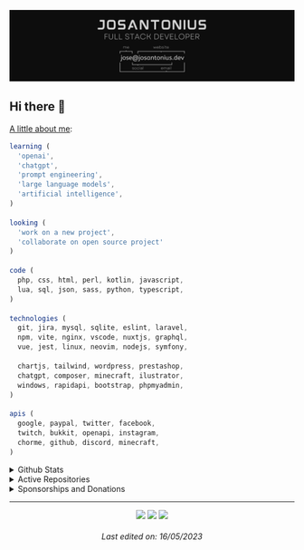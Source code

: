 <!-- Feel free to fork or copy me profile README, I don't mind! -->

![Josantonius](profile-cover.png)

## Hi there 👋

[A little about me](https://github.com/sponsors/josantonius):

```javascript
learning (
  'openai',
  'chatgpt',
  'prompt engineering',
  'large language models',
  'artificial intelligence',
)

looking (
  'work on a new project',
  'collaborate on open source project'
)

code (
  php, css, html, perl, kotlin, javascript,
  lua, sql, json, sass, python, typescript,
)

technologies (
  git, jira, mysql, sqlite, eslint, laravel,
  npm, vite, nginx, vscode, nuxtjs, graphql,
  vue, jest, linux, neovim, nodejs, symfony,

  chartjs, tailwind, wordpress, prestashop,
  chatgpt, composer, minecraft, ilustrator,
  windows, rapidapi, bootstrap, phpmyadmin,
)

apis (
  google, paypal, twitter, facebook,
  twitch, bukkit, openapi, instagram,
  chorme, github, discord, minecraft,
)
```

<details name="sponsor">
  <summary>Github Stats</summary><br/>
  <a href="https://github.com/anuraghazra/github-readme-stats">
    <img width="412.5" src="https://github-readme-stats.vercel.app/api?username=josantonius&theme=tokyonight&hide_border=true&include_all_commits=true&show_icons=false&count_private=true">
  </a>

  <a href="https://github.com/anuraghazra/github-readme-stats">
    <img width="412.5" src="https://github-readme-streak-stats.herokuapp.com/?user=josantonius&theme=tokyonight&hide_border=true">
  </a>

  <a href="https://github.com/anuraghazra/github-readme-stats">
    <img width="412.5" src="https://github-readme-stats.vercel.app/api/top-langs/?username=josantonius&layout=compact&theme=tokyonight&langs_count=10&hide_border=true&include_all_commits=true&card_width=320&hide=jupyter%20notebook,markdown,svg">
  </a>
</details>

<details>
  <summary>Active Repositories</summary><br/>
  <a href="https://github.com/josantonius/php-session">
    <img width="412.5" src="https://github-readme-stats.vercel.app/api/pin?username=josantonius&repo=php-session&theme=tokyonight&hide_border=true">
  </a>
  <a href="https://github.com/josantonius/php-hook">
    <img width="412.5" src="https://github-readme-stats.vercel.app/api/pin?username=josantonius&repo=php-hook&theme=tokyonight&hide_border=true">
  </a>
  <a href="https://github.com/josantonius/php-cookie">
    <img width="412.5" src="https://github-readme-stats.vercel.app/api/pin?username=josantonius&repo=php-cookie&theme=tokyonight&hide_border=true">
  </a>
  <a href="https://github.com/josantonius/php-url">
    <img width="412.5" src="https://github-readme-stats.vercel.app/api/pin?username=josantonius&repo=php-url&theme=tokyonight&hide_border=true">
  </a>
  <a href="https://github.com/josantonius/php-mime-type">
    <img width="412.5" src="https://github-readme-stats.vercel.app/api/pin?username=josantonius&repo=php-mime-type&theme=tokyonight&hide_border=true">
  </a>
  <a href="https://github.com/josantonius/php-error-handler">
    <img width="412.5" src="https://github-readme-stats.vercel.app/api/pin?username=josantonius&repo=php-error-handler&theme=tokyonight&hide_border=true">
  </a>
  <a href="https://github.com/josantonius/php-asset">
    <img width="412.5" src="https://github-readme-stats.vercel.app/api/pin?username=josantonius&repo=php-asset&theme=tokyonight&hide_border=true">
  </a>
  <a href="https://github.com/josantonius/php-http-status-code">
    <img width="412.5" src="https://github-readme-stats.vercel.app/api/pin?username=josantonius&repo=php-http-status-code&theme=tokyonight&hide_border=true">
  </a>
  <a href="https://github.com/josantonius/php-json">
    <img width="412.5" src="https://github-readme-stats.vercel.app/api/pin?username=josantonius&repo=php-json&theme=tokyonight&hide_border=true">
  </a>
  <a href="https://github.com/josantonius/php-language-code">
    <img width="412.5" src="https://github-readme-stats.vercel.app/api/pin?username=josantonius&repo=php-language-code&theme=tokyonight&hide_border=true">
  </a>
  <a href="https://github.com/josantonius/php-exception-handler">
    <img width="412.5" src="https://github-readme-stats.vercel.app/api/pin?username=josantonius&repo=php-exception-handler&theme=tokyonight&hide_border=true">
  </a>
  <a href="https://github.com/josantonius/minecraft-whitelist">
    <img width="412.5" src="https://github-readme-stats.vercel.app/api/pin?username=josantonius&repo=minecraft-whitelist&theme=tokyonight&hide_border=true">
  </a>
  <a href="https://github.com/josantonius/minecraft-purge">
    <img width="412.5" src="https://github-readme-stats.vercel.app/api/pin?username=josantonius&repo=minecraft-purge&theme=tokyonight&hide_border=true">
  </a>
  <a href="https://github.com/josantonius/minecraft-command">
    <img width="412.5" src="https://github-readme-stats.vercel.app/api/pin?username=josantonius&repo=minecraft-command&theme=tokyonight&hide_border=true">
  </a>
  <a href="https://github.com/josantonius/minecraft-pvp">
    <img width="412.5" src="https://github-readme-stats.vercel.app/api/pin?username=josantonius&repo=minecraft-pvp&theme=tokyonight&hide_border=true">
  </a>
  <a href="https://github.com/josantonius/minecraft-ray">
    <img width="412.5" src="https://github-readme-stats.vercel.app/api/pin?username=josantonius&repo=minecraft-ray&theme=tokyonight&hide_border=true">
  </a>
  <a href="https://github.com/josantonius/minecraft-unduping">
    <img width="412.5" src="https://github-readme-stats.vercel.app/api/pin?username=josantonius&repo=minecraft-unduping&theme=tokyonight&hide_border=true">
  </a>
  <a href="https://github.com/josantonius/minecraft-messaging">
    <img width="412.5" src="https://github-readme-stats.vercel.app/api/pin?username=josantonius&repo=minecraft-messaging&theme=tokyonight&hide_border=true">
  </a>
</details>

<details name="contact">
  <summary>Sponsorships and Donations</summary><br/>
  <a href = "https://paypal.me/Josantonius"><img src="https://img.shields.io/badge/-Paypal-21262d?style=for-the-badge&logo=xxx&logoColor=24292f" target="_blank"></a>
  <a href = "https://www.buymeacoffee.com/josantonius"><img src="https://img.shields.io/badge/-Buy_me_a_coffee-21262d?style=for-the-badge&logo=xxx&logoColor=24292f" target="_blank"></a>
  <a href="https://github.com/sponsors/josantonius" target="_blank"><img src="https://img.shields.io/badge/-GitHub Sponsor-21262d?style=for-the-badge&logo=xxx&logoColor=24292f" target="_blank"></a><br/><br/>

  <img src="https://img.shields.io/badge/-Bitcoin-21262d?style=for-the-badge&logo=xxx&logoColor=24292f" target="_blank">

  ```
  3A32XuiuxNK4zz2nh1TkbGQd2LKUfGzjTu
  ```

  <img src="https://img.shields.io/badge/-Ethereum-21262d?style=for-the-badge&logo=xxx&logoColor=24292f" target="_blank">

  ```
  0xEbCf8d029eAbd83542682CC02696d82df03766D8
  ```

  ![](https://komarev.com/ghpvc/?username=josantonius&style=flat-square&color=21262d&label=VIEWS)
</details>

----

<div align="center">
  <a href="https://discord.gg/BvEk3PAy" target="_blank"><img src="https://img.shields.io/badge/-Discord-21262d?style=for-the-badge&logo=discsord&logoColor=24292f" target="_blank"></a>
 <a href="https://t.me/Josantonius" target="_blank"><img src="https://img.shields.io/badge/-Telegram-21262d?style=for-the-badge&logo=telesgram&logoColor=24292f" target="_blank"></a>
  <a href = "https://twitter.com/josantonius"><img src="https://img.shields.io/badge/-Twitter-21262d?style=for-the-badge&logo=xxx&logoColor=24292f" target="_blank"></a>

###### Last edited on: 16/05/2023

</div>
